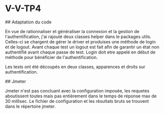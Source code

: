 # V-V-TP4

## Adaptation du code

En vue de rationnaliser et généraliser la connexion et la gestion de l'authentification, j'ai rajouté deux classes helper dans le packages utils.
Celles-ci se chargent de gérer le driver et produises une méthode de login et de logout.
Avant chaque test un logout est fait afin de garantir un état non authentifié avant chaque passe de test.
Login doit etre appelé en début de méthode pour bénéficier de l'authentification.

Les tests ont été découpés en deux classes, apparences et droits sur authentification.

## Jmeter

Jmeter n'est pas concluant avec la configuration imposée, les requetes aboutissent toutes mais pas entièrement dans le temps de réponse max de 30 millisec.
Le fichier de configuration et les résultats bruts se trouvent dans le répertoire jmeter.